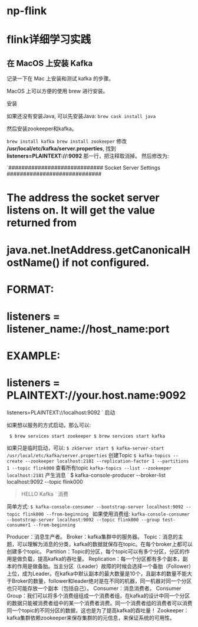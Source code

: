 # np-flink
# flink详细学习实践


## 在 MacOS 上安装 Kafka
记录一下在 Mac 上安装和测试 kafka 的步骤。

MacOS 上可以方便的使用 brew 进行安装。

安装

如果还没有安装Java, 可以先安装Java: 
`brew cask install java`


然后安装zookeeper和kafka。


`brew install kafka
brew install zookeeper`
修改 **/usr/local/etc/kafka/server.properties**, 找到 **listeners=PLAINTEXT://:9092** 那一行，把注释取消掉。
然后修改为:

`############################# Socket Server Settings #############################
# The address the socket server listens on. It will get the value returned from 
# java.net.InetAddress.getCanonicalHostName() if not configured.
#   FORMAT:
#     listeners = listener_name://host_name:port
#   EXAMPLE:
#     listeners = PLAINTEXT://your.host.name:9092
listeners=PLAINTEXT://localhost:9092
`
启动

如果想以服务的方式启动，那么可以:

`
$ brew services start zookeeper
$ brew services start kafka`

如果只是临时启动，可以:
`
$ zkServer start
$ kafka-server-start /usr/local/etc/kafka/server.properties
`
创建Topic
`
$ kafka-topics --create --zookeeper localhost:2181 --replication-factor 1 --partitions 1 --topic flink000
`
查看所有topic
`
kafka-topics --list --zookeeper localhost:2181
`
产生消息
`
$ kafka-console-producer --broker-list localhost:9092 --topic flink000
>HELLO Kafka
`
消费

简单方式:
`$ kafka-console-consumer --bootstrap-server localhost:9092 --topic flink000 --from-beginning
`
如果使用消费组:
`kafka-console-consumer --bootstrap-server localhost:9092 --topic flink000 --group test-consumer1 --from-beginning
`

Producer：消息生产者。
Broker：kafka集群中的服务器。
Topic：消息的主题，可以理解为消息的分类，kafka的数据就保存在topic。在每个broker上都可以创建多个topic。
Partition：Topic的分区，每个topic可以有多个分区，分区的作用是做负载，提高kafka的吞吐量。
Replication：每一个分区都有多个副本，副本的作用是做备胎。当主分区（Leader）故障的时候会选择一个备胎（Follower）上位，成为Leader。在kafka中默认副本的最大数量是10个，且副本的数量不能大于Broker的数量，follower和leader绝对是在不同的机器，同一机器对同一个分区也只可能存放一个副本（包括自己）。
Consumer：消息消费者。
Consumer Group：我们可以将多个消费组组成一个消费者组，在kafka的设计中同一个分区的数据只能被消费者组中的某一个消费者消费。同一个消费者组的消费者可以消费同一个topic的不同分区的数据，这也是为了提高kafka的吞吐量！
Zookeeper：kafka集群依赖zookeeper来保存集群的的元信息，来保证系统的可用性。


